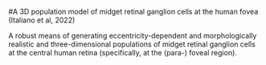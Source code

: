 #A 3D population model of midget retinal ganglion cells at the human fovea (Italiano et al, 2022)

A robust means of generating eccentricity-dependent and morphologically realistic and three-dimensional populations of midget retinal ganglion cells at the central human retina (specifically, at the (para-) foveal region).
